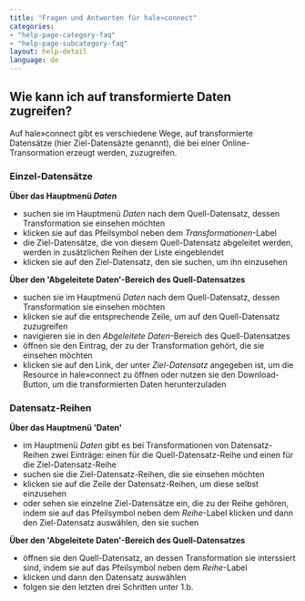```yaml
---
title: "Fragen und Antworten für hale»connect"
categories:
- "help-page-category-faq"
- "help-page-subcategory-faq"
layout: help-detail
language: de
---
```


<h2>Wie kann ich auf transformierte Daten zugreifen?</h2>

Auf hale»connect gibt es verschiedene Wege, auf transformierte Datensätze (hier Ziel-Datensäzte genannt), die bei einer Online-Transormation erzeugt werden, zuzugreifen.

### Einzel-Datensätze ###

**Über das Hauptmenü <i>Daten</i>**
- suchen sie im Hauptmenü <i>Daten</i> nach dem Quell-Datensatz, dessen Transformation sie einsehen möchten
- klicken sie auf das Pfeilsymbol neben dem <i>Transformationen</i>-Label
- die Ziel-Datensätze, die von diesem Quell-Datensatz abgeleitet werden, werden in zusätzlichen Reihen der Liste eingeblendet
- klicken sie auf den Ziel-Datensatz, den sie suchen, um ihn einzusehen

**Über den 'Abgeleitete Daten'-Bereich des Quell-Datensatzes**
- suchen sie im Hauptmenü <i>Daten</i> nach dem Quell-Datensatz, dessen Transformation sie einsehen möchten
- klicken sie auf die entsprechende Zeile, um auf den Quell-Datensatz zuzugreifen
- navigieren sie in den <i>Abgeleitete Daten</i>-Bereich des Quell-Datensatzes
- öffnen sie den Eintrag, der zu der Transformation gehört, die sie einsehen möchten
- klicken sie auf den Link, der unter <i>Ziel-Datensatz</i> angegeben ist, um die Resource in hale»connect zu öffnen oder nutzen sie den Download-Button, um die transformierten Daten herunterzuladen

### Datensatz-Reihen ###

**Über das Hauptmenü 'Daten'**
- im Hauptmenü <i>Daten</i> gibt es bei Transformationen von Datensatz-Reihen zwei Einträge: einen für die Quell-Datensatz-Reihe und einen für die Ziel-Datensatz-Reihe
- suchen sie die Ziel-Datensatz-Reihen, die sie einsehen möchten
- klicken sie auf die Zeile der Datensatz-Reihen, um diese selbst einzusehen
- oder sehen sie einzelne Ziel-Datensätze ein, die zu der Reihe gehören, indem sie auf das Pfeilsymbol neben dem <i>Reihe</i>-Label klicken und dann den  Ziel-Datensatz auswählen, den sie suchen

**Über den 'Abgeleitete Daten'-Bereich des Quell-Datensatzes**
- öffnen sie den Quell-Datensatz, an dessen Transformation sie interssiert sind, indem sie auf das Pfeilsymbol neben dem <i>Reihe</i>-Label
- klicken und dann den Datensatz auswählen
- folgen sie den letzten drei Schritten unter 1.b.
